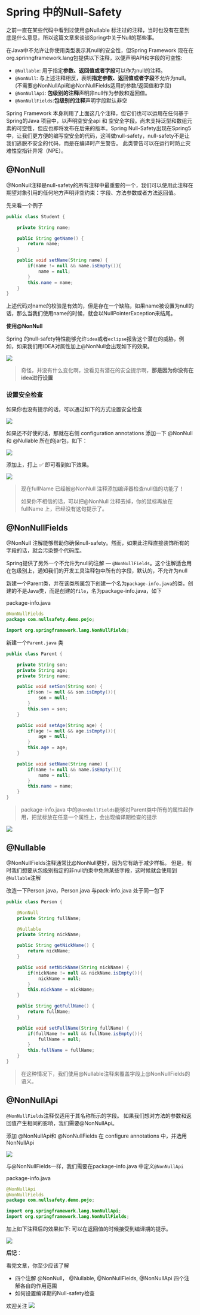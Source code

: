 # Spring 中的Null-Safety

之前一直在某些代码中看到过使用@Nullable 标注过的注释，当时也没有在意到底是什么意思，所以这篇文章来谈谈Spring中关于Null的那些事。

在Java中不允许让你使用类型表示其null的安全性，但Spring Framework 现在在org.sprinngframework.lang包提供以下注释，以便声明API和字段的可空性:

- `@Nullable`: 用于指定**参数、返回值或者字段**可以作为null的注释。
- `@NonNull`: 与上述注释相反，表明**指定参数、返回值或者字段**不允许为null。(不需要@NonNullApi和@NonNullFields适用的参数/返回值和字段)
- `@NonNullApi`: **包级别的注释**声明非null作为参数和返回值。
- `@NonNullFields`:**包级别的注释**声明字段默认非空

Spring Framework 本身利用了上面这几个注释，但它们也可以运用在任何基于Spring的Java 项目中，以声明空安全api 和 空安全字段。尚未支持泛型和数组元素的可空性，但应也即将发布在后来的版本。Spring Null-Safety出现在Spring5中，让我们更方便的编写空安全的代码，这叫做null-safety，null-safety不是让我们逃脱不安全的代码，而是在编译时产生警告。 此类警告可以在运行时防止灾难性空指针异常（NPE）。

## @NonNull

@NonNull注释是null-safety的所有注释中最重要的一个，我们可以使用此注释在期望对象引用的任何地方声明非空约束：字段、方法参数或者方法返回值。

先来看一个例子

```java
public class Student {

    private String name;

    public String getName() {
        return name;
    }

    public void setName(String name) {
        if(name != null && name.isEmpty()){
            name = null;
        }
        this.name = name;
    }
}
```

上述代码对name的校验是有效的，但是存在一个缺陷，如果name被设置为null的话，那么当我们使用name的时候，就会以NullPointerException来结尾。

**使用@NonNull**

Spring 的null-safety特性能够允许`idea`或者`eclipse`报告这个潜在的威胁，例如，如果我们用IDEA对属性加上@NonNull会出现如下的效果。

![](https://img2018.cnblogs.com/blog/1515111/201906/1515111-20190625094303534-1898813198.png)


> 奇怪，并没有什么变化啊，没看见有潜在的安全提示啊，**那是因为你没有在idea进行设置**

### 设置安全检查	

如果你也没有提示的话，可以通过如下的方式设置安全检查

![](https://img2018.cnblogs.com/blog/1515111/201906/1515111-20190625094317448-373150679.png)


如果还不好使的话，那就在右侧 configuration annotations 添加一下 @NonNull和 @Nullable 所在的jar包，如下：

![](https://img2018.cnblogs.com/blog/1515111/201906/1515111-20190625094336684-784638886.png)


添加上，打上 ✅ 即可看到如下效果。

![](https://img2018.cnblogs.com/blog/1515111/201906/1515111-20190625094336680-680800037.png)


> 现在fullName 已经被@NonNull 注释添加编译器检查null值的功能了！
>
> 如果你不相信的话，可以把@NonNull 注释去掉，你的鼠标再放在fullName 上，已经没有这句提示了。

## @NonNullFields

@NonNull 注解能够帮助你确保null-safety。然而，如果此注释直接装饰所有的字段的话，就会污染整个代码库。

Spring提供了另外一个不允许为null的注解 — `@NonNullFields`。这个注解适合用在包级别上，通知我们的开发工具注释包中所有的字段，默认的，不允许为null

新建一个Parent类，并在该类所属包下创建一个名为`package-info.java`的类，创建的不是Java类，而是创建的`file`，名为package-info.java，如下

package-info.java

```java
@NonNullFields
package com.nullsafety.demo.pojo;

import org.springframework.lang.NonNullFields;
```

新建一个`Parent.java` 类

```java
public class Parent {

    private String son;
    private String age;
    private String name;

    public void setSon(String son) {
        if(son != null && son.isEmpty()){
            son = null;
        }
        this.son = son;
    }

    public void setAge(String age) {
        if(age != null && age.isEmpty()){
            age = null;
        }
        this.age = age;
    }

    public void setName(String name) {
        if(name != null && name.isEmpty()){
            name = null;
        }
        this.name = name;
    }
}
```

> package-info.java 中的`@NonNullFields`能够对Parent类中所有的属性起作用，把鼠标放在任意一个属性上，会出现编译期检查的提示

![](https://img2018.cnblogs.com/blog/1515111/201906/1515111-20190625094352764-1346470517.png)


## @Nullable 

@NonNullFields注释通常比@NonNull更好，因为它有助于减少样板。 但是，有时我们想要从包级别指定的非null约束中免除某些字段，这时候就会使用到`@Nullable`注解

改造一下Person.java，Person.java 与pack-info.java 处于同一包下

```java
public class Person {

    @NonNull
    private String fullName;

    @Nullable
    private String nickName;

    public String getNickName() {
        return nickName;
    }

    public void setNickName(String nickName) {
        if(nickName != null && nickName.isEmpty()){
            nickName = null;
        }
        this.nickName = nickName;
    }

    public String getFullName() {
        return fullName;
    }

    public void setFullName(String fullName) {
        if(fullName != null && fullName.isEmpty()){
            fullName = null;
        }
        this.fullName = fullName;
    }
}
```

> 在这种情况下，我们使用@Nullable注释来覆盖字段上@NonNullFields的语义。

## @NonNullApi

`@NonNullFields`注释仅适用于其名称所示的字段。 如果我们想对方法的参数和返回值产生相同的影响，我们需要@NonNullApi。

添加 @NonNullApi和 @NonNullFields 在 configure annotations 中，并选用NonNullApi

![](https://img2018.cnblogs.com/blog/1515111/201906/1515111-20190625094408468-804943371.png)


与@NonNullFields一样，我们需要在package-info.java 中定义`@NonNullApi`

package-info.java

```java
@NonNullApi
@NonNullFields
package com.nullsafety.demo.pojo;

import org.springframework.lang.NonNullApi;
import org.springframework.lang.NonNullFields;
```

加上如下注释后的效果如下: 可以在返回值的时候接受到编译期的提示。

![](https://img2018.cnblogs.com/blog/1515111/201906/1515111-20190625094410515-1701583190.png)




**后记**：

看完文章，你至少应该了解

- 四个注解 @NonNull， @Nullable, @NonNullFields, @NonNullApi 四个注解各自的作用范围
- 如何设置编译期的Null-safety检查

欢迎关注 ![](https://img2018.cnblogs.com/blog/1515111/201906/1515111-20190625112030613-2105534143.png)